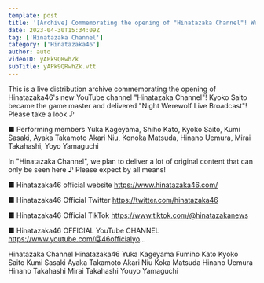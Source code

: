 ```yaml
---
template: post
title: '[Archive] Commemorating the opening of "Hinatazaka Channel"! Werewolf live streaming at night!'
date: 2023-04-30T15:34:09Z
tag: ['Hinatazaka Channel']
category: ['Hinatazaka46']
author: auto 
videoID: yAPk9QRwhZk
subTitle: yAPk9QRwhZk.vtt
---
```

This is a live distribution archive commemorating the opening of Hinatazaka46's new YouTube channel "Hinatazaka Channel"!
Kyoko Saito became the game master and delivered "Night Werewolf Live Broadcast"!
Please take a look ♪


■ Performing members
Yuka Kageyama, Shiho Kato, Kyoko Saito, Kumi Sasaki, Ayaka Takamoto
Akari Niu, Konoka Matsuda, Hinano Uemura, Mirai Takahashi, Yoyo Yamaguchi

In "Hinatazaka Channel", we plan to deliver a lot of original content that can only be seen here ♪
Please expect by all means!

■ Hinatazaka46 official website
https://www.hinatazaka46.com/

■ Hinatazaka46 Official Twitter
https://twitter.com/hinatazaka46

■ Hinatazaka46 Official TikTok
https://www.tiktok.com/@hinatazakanews

■ Hinatazaka46 OFFICIAL YouTube CHANNEL
https://www.youtube.com/@46officialyo...

Hinatazaka Channel Hinatazaka46 Yuka Kageyama Fumiho Kato Kyoko Saito Kumi Sasaki Ayaka Takamoto Akari Niu Koka Matsuda Hinano Uemura Hinano Takahashi Mirai Takahashi Youyo Yamaguchi